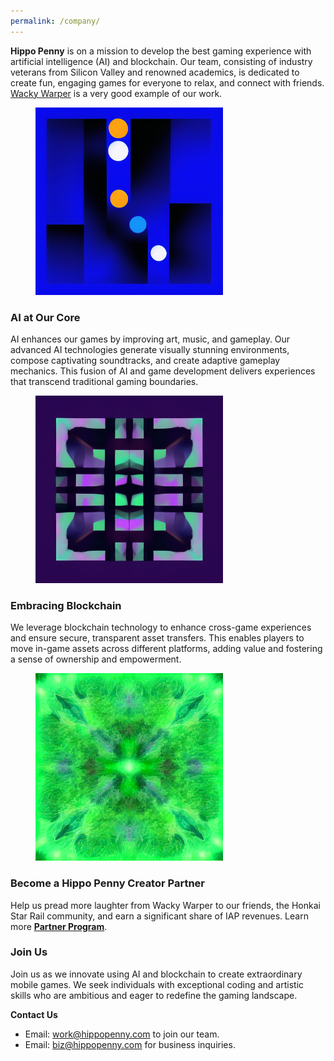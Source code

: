 ```yaml
---
permalink: /company/
---
```



**Hippo Penny** is on a mission to develop the best gaming experience with artificial intelligence (AI) and blockchain. Our team, consisting of industry veterans from Silicon Valley and renowned academics, is dedicated to create fun, engaging games for everyone to relax, and connect with friends. [Wacky Warper](/wackywarper) is a very good example of our work.

<figure style="width: 300px" class="align-right">
  <img src="/assets/images/company/3.png" alt="Hippo Penny Team">
</figure> 

### AI at Our Core
AI enhances our games by improving art, music, and gameplay. Our advanced AI technologies generate visually stunning environments, compose captivating soundtracks, and create adaptive gameplay mechanics. This fusion of AI and game development delivers experiences that transcend traditional gaming boundaries.

<figure style="width: 300px" class="align-left">
  <img src="/assets/images/company/1.png" alt="AI in Gaming">
</figure> 

### Embracing Blockchain
We leverage blockchain technology to enhance cross-game experiences and ensure secure, transparent asset transfers. This enables players to move in-game assets across different platforms, adding value and fostering a sense of ownership and empowerment.

<figure style="width: 300px" class="align-right">
  <img src="/assets/images/company/2.png" alt="Blockchain in Gaming">
</figure> 

### Become a Hippo Penny Creator Partner
Help us pread more laughter from Wacky Warper to our friends, the Honkai Star Rail community, and earn a significant share of IAP revenues. Learn more [**Partner Program**](/creator/).

### Join Us
Join us as we innovate using AI and blockchain to create extraordinary mobile games. We seek individuals with exceptional coding and artistic skills who are ambitious and eager to redefine the gaming landscape.

**Contact Us**
- Email: [work@hippopenny.com](mailto:work@hippopenny.com) to join our team.
- Email: [biz@hippopenny.com](mailto:biz@hippopenny.com) for business inquiries.